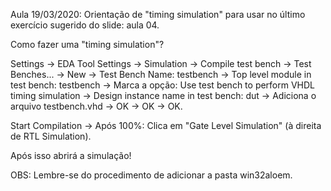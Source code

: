 Aula 19/03/2020: Orientação de "timing simulation" para usar no último exercício sugerido do slide: aula 04.

Como fazer uma "timing simulation"?

Settings -> EDA Tool Settings -> Simulation -> Compile test bench -> Test Benches... -> New -> 
Test Bench Name: testbench -> Top level module in test bench: testbench -> Marca a opção: 
Use test bench to perform VHDL timing simulation -> Design instance name in test bench: dut ->
Adiciona o arquivo testbench.vhd -> OK -> OK -> OK.

Start Compilation -> Após 100%: Clica em "Gate Level Simulation" (à direita de RTL Simulation). 

Após isso abrirá a simulação!

OBS: Lembre-se do procedimento de adicionar a pasta win32aloem.
